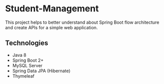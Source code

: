 # Student-Management
This project helps to better understand about Spring Boot flow architecture and create APIs for a simple web application.

## Technologies
+ Java 8
+ Spring Boot 2+
+ MySQL Server
+ Spring Data JPA (Hibernate)
+ Thymeleaf

